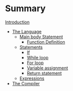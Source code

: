 # Summary

[Introduction](./introduction.md)
- [The Language](./language.md)
  - [Main body Statement](./language/main_body_statement.md)
    - [Function Definition]() 
  - [Statements](./language/statement.md)
    - [If](./language/statements/if_statement.md)
    - [While loop](./language/statements/while_statemend.md)
    - [For loop](./language/statements/for_statement.md)
    - [Variable assignment](./language/statements/assignment_statement.md)
    - [Return statement](./language/statements/return_statement.md)
  - [Expressions](./language/expressions.md)
- [The Compiler]()
